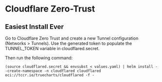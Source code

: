 # Cloudflare Zero-Trust

## Easiest Install Ever
Go to Cloudflare Zero Trust and create a new Tunnel configuration (Networks > Tunnels).  Use the generated token to populate the TUNNEL_TOKEN variable in cloudflared.secret.

Then run the following command:
```
(source cloudflared.secret && envsubst < values.yaml) | helm install --create-namespace -n cloudflared cloudflared oci://tccr.io/truecharts/cloudflared -f -
```

